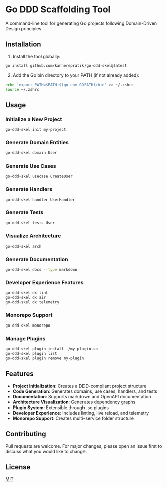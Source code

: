 # Go DDD Scaffolding Tool

A command-line tool for generating Go projects following Domain-Driven Design principles.

## Installation

1. Install the tool globally:

```bash
go install github.com/kanherepratik/go-ddd-skel@latest
```

2. Add the Go bin directory to your PATH (if not already added):

```bash
echo 'export PATH=$PATH:$(go env GOPATH)/bin' >> ~/.zshrc
source ~/.zshrc
```

## Usage

### Initialize a New Project

```bash
go-ddd-skel init my-project
```

### Generate Domain Entities

```bash
go-ddd-skel domain User
```

### Generate Use Cases

```bash
go-ddd-skel usecase CreateUser
```

### Generate Handlers

```bash
go-ddd-skel handler UserHandler
```

### Generate Tests

```bash
go-ddd-skel tests User
```

### Visualize Architecture

```bash
go-ddd-skel arch
```

### Generate Documentation

```bash
go-ddd-skel docs --type markdown
```

### Developer Experience Features

```bash
go-ddd-skel dx lint
go-ddd-skel dx air
go-ddd-skel dx telemetry
```

### Monorepo Support

```bash
go-ddd-skel monorepo
```

### Manage Plugins

```bash
go-ddd-skel plugin install ./my-plugin.so
go-ddd-skel plugin list
go-ddd-skel plugin remove my-plugin
```

## Features

- **Project Initialization**: Creates a DDD-compliant project structure
- **Code Generation**: Generates domains, use cases, handlers, and tests
- **Documentation**: Supports markdown and OpenAPI documentation
- **Architecture Visualization**: Generates dependency graphs
- **Plugin System**: Extensible through .so plugins
- **Developer Experience**: Includes linting, live reload, and telemetry
- **Monorepo Support**: Creates multi-service folder structure

## Contributing

Pull requests are welcome. For major changes, please open an issue first to discuss what you would like to change.

## License

[MIT](https://choosealicense.com/licenses/mit/)
